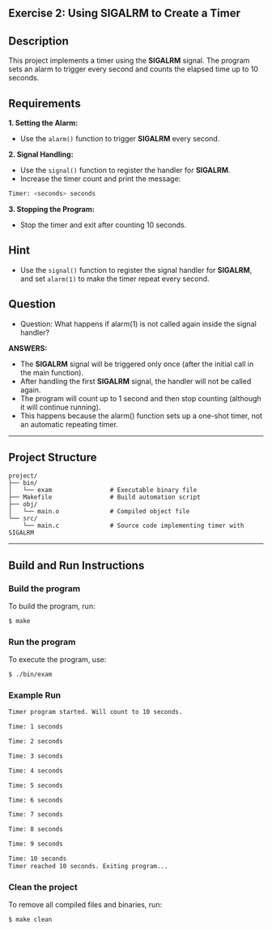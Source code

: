 ## Exercise 2: Using SIGALRM to Create a Timer

## Description
This project implements a timer using the **SIGALRM** signal. The program sets an alarm to trigger every second and counts the elapsed time up to 10 seconds.

## Requirements
**1. Setting the Alarm:**
- Use the `alarm()` function to trigger **SIGALRM** every second.

**2. Signal Handling:**
- Use the `signal()` function to register the handler for **SIGALRM**.
- Increase the timer count and print the message:
``` bash
Timer: <seconds> seconds
```
**3. Stopping the Program:**
- Stop the timer and exit after counting 10 seconds.

## Hint
- Use the `signal()` function to register the signal handler for **SIGALRM**, and set `alarm(1)` to make the timer repeat every second.

## Question
- Question: What happens if alarm(1) is not called again inside the signal handler?

**ANSWERS:**
- The **SIGALRM** signal will be triggered only once (after the initial call in the main function).
- After handling the first **SIGALRM** signal, the handler will not be called again.
- The program will count up to 1 second and then stop counting (although it will continue running).
- This happens because the alarm() function sets up a one-shot timer, not an automatic repeating timer.

---

## Project Structure
```
project/
├── bin/         
│   └── exam                # Executable binary file
├── Makefile                # Build automation script
├── obj/         
│   └── main.o              # Compiled object file
└── src/         
    └── main.c              # Source code implementing timer with SIGALRM
```

---

## Build and Run Instructions

### Build the program
To build the program, run:
```bash
$ make
```

### Run the program
To execute the program, use:
```bash
$ ./bin/exam
```

### Example Run
```bash
Timer program started. Will count to 10 seconds.

Time: 1 seconds

Time: 2 seconds

Time: 3 seconds

Time: 4 seconds

Time: 5 seconds

Time: 6 seconds

Time: 7 seconds

Time: 8 seconds

Time: 9 seconds

Time: 10 seconds
Timer reached 10 seconds. Exiting program...
```

### Clean the project
To remove all compiled files and binaries, run:
```bash
$ make clean
```